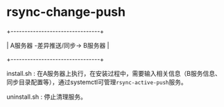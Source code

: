 ﻿# rsync-change-push
+--------------------------------+

| A服务器 -差异推送/同步-> B服务器 |

+--------------------------------+

install.sh : 在A服务器上执行，在安装过程中，需要输入相关信息（B服务信息、同步目录配置等），通过systemctl可管理`rsync-active-push`服务。

uninstall.sh : 停止清理服务。
